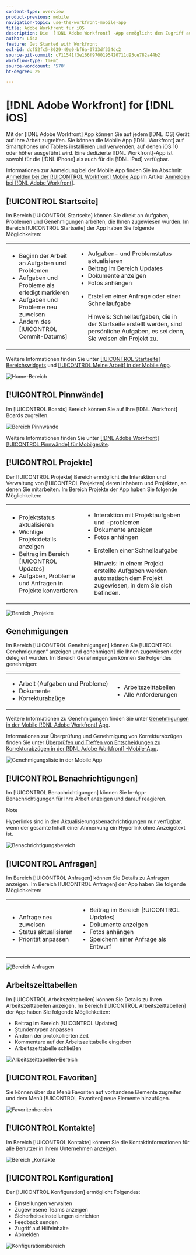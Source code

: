 ```yaml
---
content-type: overview
product-previous: mobile
navigation-topic: use-the-workfront-mobile-app
title: Adobe Workfront für iOS
description: Die  [!DNL Adobe Workfront] -App ermöglicht den Zugriff auf Ihre Arbeit auf jedem iOS-Gerät. Sie können die Mobile App  [!DNL Workfront]  Smartphones und Tablets mit iOS 10 oder höher installieren und verwenden. Eine dedizierte  [!DNL Workfront] -App ist sowohl für den iPhone als auch für den iPad verfügbar.
author: Lisa
feature: Get Started with Workfront
exl-id: dcf52fc5-8029-49e0-bf6a-0733df334dc2
source-git-commit: c711541f3e166f9700195420711d95ce782a44b2
workflow-type: tm+mt
source-wordcount: '570'
ht-degree: 2%

---
```


# [!DNL Adobe Workfront] for [!DNL iOS]

Mit der [!DNL Adobe Workfront] App können Sie auf jedem [!DNL iOS] Gerät auf Ihre Arbeit zugreifen. Sie können die Mobile App [!DNL Workfront] auf Smartphones und Tablets installieren und verwenden, auf denen iOS 10 oder höher ausgeführt wird. Eine dedizierte [!DNL Workfront]-App ist sowohl für die [!DNL iPhone] als auch für die [!DNL iPad] verfügbar.

Informationen zur Anmeldung bei der Mobile App finden Sie im Abschnitt [Anmelden bei der [!UICONTROL Workfront] Mobile App](../../../workfront-basics/manage-your-account-and-profile/managing-your-workfront-account/log-in-to-workfront.md#log) im Artikel [Anmelden bei [!DNL Adobe Workfront]](../../../workfront-basics/manage-your-account-and-profile/managing-your-workfront-account/log-in-to-workfront.md).

## [!UICONTROL Startseite]

Im Bereich [!UICONTROL Startseite] können Sie direkt an Aufgaben, Problemen und Genehmigungen arbeiten, die Ihnen zugewiesen wurden. Im Bereich [!UICONTROL Startseite] der App haben Sie folgende Möglichkeiten:

<table style="table-layout:auto"> 
 <col> 
 <col> 
 <tbody> 
  <tr> 
   <td> 
    <ul> 
     <li>Beginn der Arbeit an Aufgaben und Problemen</li> 
     <li>Aufgaben und Probleme als erledigt markieren </li> 
     <li>Aufgaben und Probleme neu zuweisen</li> 
     <li>Ändern des [!UICONTROL Commit-Datums]</li> 
    </ul> </td> 
   <td> 
    <ul> 
     <li>Aufgaben- und Problemstatus aktualisieren</li> 
     <li>Beitrag im Bereich Updates</li> 
     <li>Dokumente anzeigen</li> 
     <li>Fotos anhängen</li> 
     <li> <p>Erstellen einer Anfrage oder einer Schnellaufgabe</p> <p>Hinweis: Schnellaufgaben, die in der Startseite erstellt werden, sind persönliche Aufgaben, es sei denn, Sie weisen ein Projekt zu.</p> </li> 
    </ul> </td> 
  </tr> 
 </tbody> 
</table>

Weitere Informationen finden Sie unter [[!UICONTROL Startseite] Bereichswidgets](../../../workfront-basics/mobile-apps/using-the-workfront-mobile-app/home-area-widgets-mobile.md) und [[!UICONTROL Meine Arbeit] in der Mobile App](../../../workfront-basics/mobile-apps/using-the-workfront-mobile-app/my-work-section-mobile.md).

![Home-Bereich](assets/mobile-home-area.png)

## [!UICONTROL Pinnwände]

Im [!UICONTROL Boards] Bereich können Sie auf Ihre [!DNL Workfront] Boards zugreifen.

![Bereich Pinnwände](assets/mobile-all-boards-displayed.png)

Weitere Informationen finden Sie unter [[!DNL Adobe Workfront] [!UICONTROL Pinnwände] für Mobilgeräte](/help/quicksilver/workfront-basics/mobile-apps/using-the-workfront-mobile-app/mobile-boards.md).

## [!UICONTROL Projekte]

Der [!UICONTROL Projekte] Bereich ermöglicht die Interaktion und Verwaltung von [!UICONTROL Projekten] deren Inhabern und Projekten, an denen Sie mitarbeiten. Im Bereich Projekte der App haben Sie folgende Möglichkeiten:

<table style="table-layout:auto"> 
 <col> 
 <col> 
 <tbody> 
  <tr> 
   <td> 
    <ul> 
     <li>Projektstatus aktualisieren</li> 
     <li>Wichtige Projektdetails anzeigen</li> 
     <li>Beitrag im Bereich [!UICONTROL Updates]</li> 
     <li>Aufgaben, Probleme und Anfragen in Projekte konvertieren</li> 
    </ul> </td> 
   <td> 
    <ul> 
     <li>Interaktion mit Projektaufgaben und -problemen</li> 
     <li>Dokumente anzeigen</li> 
     <li>Fotos anhängen</li> 
     <li> <p>Erstellen einer Schnellaufgabe</p> <p>Hinweis: In einem Projekt erstellte Aufgaben werden automatisch dem Projekt zugewiesen, in dem Sie sich befinden. </p> </li> 
    </ul> </td> 
  </tr> 
 </tbody> 
</table>

![Bereich „Projekte](assets/mobile-projects-area.png)

## Genehmigungen

Im Bereich [!UICONTROL Genehmigungen] können Sie [!UICONTROL Genehmigungen“ anzeigen und genehmigen] die Ihnen zugewiesen oder delegiert wurden. Im Bereich Genehmigungen können Sie Folgendes genehmigen:

<table style="table-layout:auto">
 <col>
 <col>
 <tbody>
  <tr>
   <td>
    <ul>
     <li>Arbeit (Aufgaben und Probleme)</li>
     <li>Dokumente</li>
     <li>Korrekturabzüge </li>
    </ul> </td>
   <td>
    <ul>
     <li>Arbeitszeittabellen</li>
     <li>Alle Anforderungen</li>
    </ul> </td>
  </tr>
 </tbody>
</table>

Weitere Informationen zu Genehmigungen finden Sie unter [Genehmigungen in der Mobile [!DNL Adobe Workfront] App](../../../workfront-basics/mobile-apps/using-the-workfront-mobile-app/approvals-in-mobile-app.md).

Informationen zur Überprüfung und Genehmigung von Korrekturabzügen finden Sie unter [Überprüfen und Treffen von Entscheidungen zu Korrekturabzügen in der  [!DNL Adobe Workfront] -Mobile-App](../../../workfront-basics/mobile-apps/using-the-workfront-mobile-app/work-with-proofs-in-mobile-app.md).

![Genehmigungsliste in der Mobile App](assets/mobile-approvals-adobe-350x574.png)

## [!UICONTROL Benachrichtigungen]

Im [!UICONTROL Benachrichtigungen] können Sie In-App-Benachrichtigungen für Ihre Arbeit anzeigen und darauf reagieren.

>[!NOTE]
>Hyperlinks sind in den Aktualisierungsbenachrichtigungen nur verfügbar, wenn der gesamte Inhalt einer Anmerkung ein Hyperlink ohne Anzeigetext ist.

![Benachrichtigungsbereich](assets/mobile-notifications-area.png)

## [!UICONTROL Anfragen]

Im Bereich [!UICONTROL Anfragen] können Sie Details zu Anfragen anzeigen. Im Bereich [!UICONTROL Anfragen] der App haben Sie folgende Möglichkeiten:

<table style="table-layout:auto">
 <col>
 <col>
 <tbody>
  <tr>
   <td>
    <ul>
     <li>Anfrage neu zuweisen</li>
     <li>Status aktualisieren</li>
     <li>Priorität anpassen</li>
    </ul> </td>
   <td>
    <ul>
     <li>Beitrag im Bereich [!UICONTROL Updates]</li>
     <li>Dokumente anzeigen</li>
     <li>Fotos anhängen</li>
     <li>Speichern einer Anfrage als Entwurf</li>
    </ul> </td>
  </tr>
 </tbody>
</table>

![Bereich Anfragen](assets/mobile-requests-area.png)

## Arbeitszeittabellen

Im [!UICONTROL Arbeitszeittabellen] können Sie Details zu Ihren Arbeitszeittabellen anzeigen. Im Bereich [!UICONTROL Arbeitszeittabellen] der App haben Sie folgende Möglichkeiten:

* Beitrag im Bereich [!UICONTROL Updates]
* Stundentypen anpassen
* Ändern der protokollierten Zeit
* Kommentare auf der Arbeitszeittabelle eingeben
* Arbeitszeittabelle schließen

![Arbeitszeittabellen-Bereich](assets/mobile-timesheets-area.png)

## [!UICONTROL Favoriten]

Sie können über das Menü Favoriten auf vorhandene Elemente zugreifen und dem Menü [!UICONTROL Favoriten] neue Elemente hinzufügen.

![Favoritenbereich](assets/mobile-favorites-area.png)

## [!UICONTROL Kontakte]

Im Bereich [!UICONTROL Kontakte] können Sie die Kontaktinformationen für alle Benutzer in Ihrem Unternehmen anzeigen.

![Bereich „Kontakte](assets/mobile-contacts-area.png)

## [!UICONTROL Konfiguration]

Der [!UICONTROL Konfiguration] ermöglicht Folgendes:

* Einstellungen verwalten
* Zugewiesene Teams anzeigen
* Sicherheitseinstellungen einrichten
* Feedback senden
* Zugriff auf Hilfeinhalte
* Abmelden

![Konfigurationsbereich](assets/ios-configuration-area.png)
